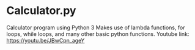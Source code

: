 # Calculator.py
Calculator program using Python 3
Makes use of lambda functions, for loops, while loops, and many other basic python functions.
Youtube link: https://youtu.be/JBwCpn_ageY

